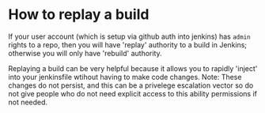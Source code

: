 # How to replay a build

If your user account (which is setup via github auth into jenkins) has `admin` rights to a repo, then you will have 'replay' authority to a build in Jenkins; otherwise you will only have 'rebuild' authority.

Replaying a build can be very helpful because it allows you to rapidly 'inject' into your jenkinsfile wtihout having to make code changes.  Note: These changes do not persist, and this can be a privelege escalation vector so do not give people who do not need explicit access to this ability permissions if not needed. 